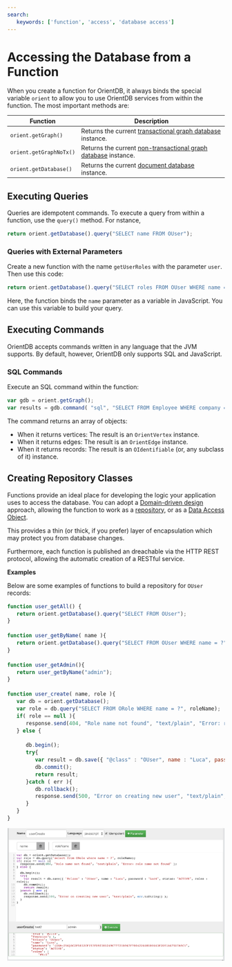 ```yaml
---
search:
   keywords: ['function', 'access', 'database access']
---
```


# Accessing the Database from a Function

When you create a function for OrientDB, it always binds the special variable `orient` to allow you to use OrientDB services from within the function.  The most important methods are:

| Function | Description |
|---|---|
| `orient.getGraph()` | Returns the current [transactional graph database](http://www.orientechnologies.com/javadoc/latest/com/tinkerpop/blueprints/impls/orient/OrientGraph.html) instance. |
| `orient.getGraphNoTx()` | Returns the current [non-transactional graph database](http://www.orientechnologies.com/javadoc/latest/com/tinkerpop/blueprints/impls/orient/OrientGraphNoTx.html) instance. |
| `orient.getDatabase()` | Returns the current [document database](http://www.orientechnologies.com/javadoc/latest/com/orientechnologies/orient/core/db/document/ODatabaseDocumentTx.html) instance. |

## Executing Queries

Queries are idempotent commands.  To execute a query from within a function, use the `query()` method.  For nstance,

  ```javascript
  return orient.getDatabase().query("SELECT name FROM OUser");
  ```

### Queries with External Parameters

Create a new function with the name `getUserRoles` with the parameter `user`.  Then use this code:

  ```javascript
  return orient.getDatabase().query("SELECT roles FROM OUser WHERE name = ?", name );
  ```

  Here, the function binds the `name` parameter as a variable in JavaScript.  You can use this variable to build your query.


## Executing Commands

OrientDB accepts commands written in any language that the JVM supports.  By default, however, OrientDB only supports SQL and JavaScript.

### SQL Commands

Execute an SQL command within the function:

```javascript
var gdb = orient.getGraph();
var results = gdb.command( "sql", "SELECT FROM Employee WHERE company = ?", [ "Orient Technologies" ] );
```

The command returns an array of objects:

- When it returns vertices: The result is an `OrientVertex` instance.
- When it returns edges: The result is an `OrientEdge` instance.
- When it returns records: The result is an `OIdentifiable` (or, any subclass of it) instance.


## Creating Repository Classes

Functions provide an ideal place for developing the logic your application uses to access the database.  You can adopt a [Domain-driven design](http://en.wikipedia.org/wiki/Domain-driven_design) approach, allowing the function to work as a [repository](http://en.wikipedia.org/wiki/Domain-drven_design#Building_blocks_of_DDD), or as a [Data Access Object](http://en.wikipedia.org/wiki/Data_access_object).

This provides a thin (or thick, if you prefer) layer of encapsulation which may protect you from database changes.

Furthermore, each function is published an dreachable via the HTTP REST protocol, allowing the automatic creation of a RESTful service.

**Examples**

Below are some examples of functions to build a repository for `OUser` records:

```javascript
function user_getAll() {
   return orient.getDatabase().query("SELECT FROM OUser");
}

function user_getByName( name ){
   return orient.getDatabase().query("SELECT FROM OUser WHERE name = ?", name );
}

function user_getAdmin(){
   return user_getByName("admin");
}
 
function user_create( name, role ){
   var db = orient.getDatabase();
   var role = db.query("SELECT FROM ORole WHERE name = ?", roleName);
   if( role == null ){
      response.send(404, "Role name not found", "text/plain", "Error: role name not found" );
   } else {

      db.begin();
      try{
         var result = db.save({ "@class" : "OUser", name : "Luca", password : "Luc4", status: "ACTIVE", roles : role});
         db.commit();
         return result;
      }catch ( err ){
         db.rollback();
         response.send(500, "Error on creating new user", "text/plain", err.toString() );
      }
   }
}
```


![image](images/studio-function-repository.png)
